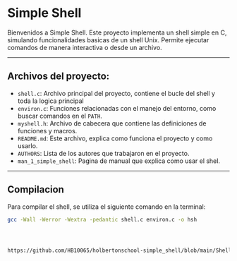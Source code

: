 # Simple Shell

Bienvenidos a Simple Shell. Este proyecto implementa un shell simple en C, simulando funcionalidades basicas de un shell Unix. Permite ejecutar comandos de manera interactiva o desde un archivo.

---

## Archivos del proyecto:

- `shell.c`: Archivo principal del proyecto, contiene el bucle del shell y toda la logica principal
- `environ.c`: Funciones relacionadas con el manejo del entorno, como buscar comandos en el `PATH`.
- `myshell.h`: Archivo de cabecera que contiene las definiciones de funciones y macros.
- `README.md`: Este archivo, explica como funciona el proyecto y como usarlo.
- `AUTHORS`: Lista de los autores que trabajaron en el proyecto.
- `man_1_simple_shell`: Pagina de manual que explica como usar el shel.

---

## Compilacion

Para compilar el shell, se utiliza el siguiente comando en la terminal:

```bash
gcc -Wall -Werror -Wextra -pedantic shell.c environ.c -o hsh




https://github.com/HB10065/holbertonschool-simple_shell/blob/main/ShellFlowchart.png

